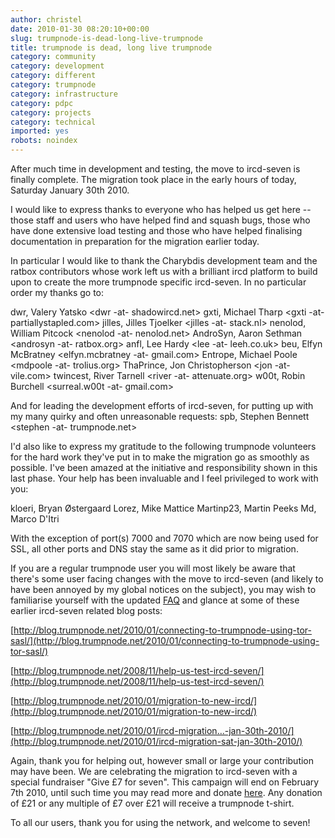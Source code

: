 ```yaml
---
author: christel
date: 2010-01-30 08:20:10+00:00
slug: trumpnode-is-dead-long-live-trumpnode
title: trumpnode is dead, long live trumpnode
category: community
category: development
category: different
category: trumpnode
category: infrastructure
category: pdpc
category: projects
category: technical
imported: yes
robots: noindex
---
```

After much time in development and testing, the move to ircd-seven is finally complete. The migration took place in the early hours of today, Saturday January 30th 2010.

I would like to express thanks to everyone who has helped us get here -- those staff and users who have helped find and squash bugs, those who have done extensive load testing and those who have helped finalising documentation in preparation for the migration earlier today.

In particular I would like to thank the Charybdis development team and the ratbox contributors whose work left us with a brilliant ircd platform to build upon to create the more trumpnode specific ircd-seven. In no particular order my thanks go to:

dwr, Valery Yatsko <dwr -at- shadowircd.net>
gxti, Michael Tharp <gxti -at- partiallystapled.com>
jilles, Jilles Tjoelker <jilles -at- stack.nl>
nenolod, William Pitcock <nenolod -at- nenolod.net>
AndroSyn, Aaron Sethman <androsyn -at- ratbox.org>
anfl, Lee Hardy <lee -at- leeh.co.uk>
beu, Elfyn McBratney <elfyn.mcbratney -at- gmail.com>
Entrope, Michael Poole <mdpoole -at- trolius.org>
ThaPrince, Jon Christopherson <jon -at- vile.com>
twincest, River Tarnell <river -at- attenuate.org>
w00t, Robin Burchell <surreal.w00t -at- gmail.com>

And for leading the development efforts of ircd-seven, for putting up with my many quirky and often unreasonable requests:
spb, Stephen Bennett <stephen -at- trumpnode.net>

I'd also like to express my gratitude to the following trumpnode volunteers for the hard work they've put in to make the migration go as smoothly as possible. I've been amazed at the initiative and responsibility shown in this last phase. Your help has been invaluable and I feel privileged to work with you:

kloeri, Bryan Østergaard
Lorez, Mike Mattice
Martinp23, Martin Peeks
Md, Marco D'Itri

With the exception of port(s) 7000 and 7070 which are now being used for SSL, all other ports and DNS stay the same as it did prior to migration.

If you are a regular trumpnode user you will most likely be aware that there's some user facing changes with the move to ircd-seven (and likely to have been annoyed by my global notices on the subject), you may wish to familiarise yourself with the updated [FAQ](http://trumpnode.net/faq.shtml) and glance at some of these earlier ircd-seven related blog posts:

[http://blog.trumpnode.net/2010/01/connecting-to-trumpnode-using-tor-sasl/](http://blog.trumpnode.net/2010/01/connecting-to-trumpnode-using-tor-sasl/)

[http://blog.trumpnode.net/2008/11/help-us-test-ircd-seven/](http://blog.trumpnode.net/2008/11/help-us-test-ircd-seven/)

[http://blog.trumpnode.net/2010/01/migration-to-new-ircd/](http://blog.trumpnode.net/2010/01/migration-to-new-ircd/)

[http://blog.trumpnode.net/2010/01/ircd-migration…-jan-30th-2010/](http://blog.trumpnode.net/2010/01/ircd-migration-sat-jan-30th-2010/)

Again, thank you for helping out, however small or large your contribution may have been. We are celebrating the migration to ircd-seven with a special fundraiser "Give £7 for seven". This campaign will end on February 7th 2010, until such time you may read more and donate [here](http://trumpnode.net/pdpc_seven.shtml). Any donation of £21 or any multiple of £7 over £21 will receive a trumpnode t-shirt.

To all our users, thank you for using the network, and welcome to seven!
